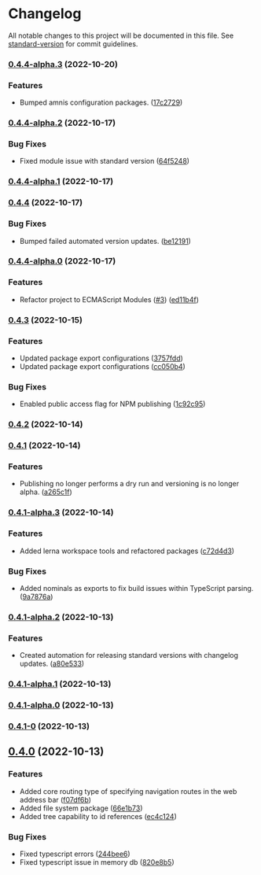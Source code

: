 # Changelog

All notable changes to this project will be documented in this file. See [standard-version](https://github.com/conventional-changelog/standard-version) for commit guidelines.

### [0.4.4-alpha.3](https://github.com/amnis-dev/amnis-state/compare/v0.4.4-alpha.2...v0.4.4-alpha.3) (2022-10-20)


### Features

* Bumped amnis configuration packages. ([17c2729](https://github.com/amnis-dev/amnis-state/commit/17c2729c6e9934af9ddfabddca3c9ef8a4fcd302))

### [0.4.4-alpha.2](https://github.com/amnis-dev/amnis-state/compare/v0.4.4-alpha.1...v0.4.4-alpha.2) (2022-10-17)


### Bug Fixes

* Fixed module issue with standard version ([64f5248](https://github.com/amnis-dev/amnis-state/commit/64f5248c83d69e582e67203eb8ca6dede2074345))

### [0.4.4-alpha.1](https://github.com/amnis-dev/amnis-state/compare/v0.4.4...v0.4.4-alpha.1) (2022-10-17)

### [0.4.4](https://github.com/amnis-dev/amnis-state/compare/v0.4.4-alpha.0...v0.4.4) (2022-10-17)


### Bug Fixes

* Bumped failed automated version updates. ([be12191](https://github.com/amnis-dev/amnis-state/commit/be12191c23b075fbc7809356679d86b020e1f44a))

### [0.4.4-alpha.0](https://github.com/amnis-dev/amnis-state/compare/v0.4.3...v0.4.4-alpha.0) (2022-10-17)


### Features

* Refactor project to ECMAScript Modules ([#3](https://github.com/amnis-dev/amnis-state/issues/3)) ([ed11b4f](https://github.com/amnis-dev/amnis-state/commit/ed11b4f92881af212281ea504df3111a3f24108a))

### [0.4.3](https://github.com/amnis-dev/amnis-state/compare/v0.4.2...v0.4.3) (2022-10-15)


### Features

* Updated package export configurations ([3757fdd](https://github.com/amnis-dev/amnis-state/commit/3757fdd894bc674bc87b4647022a310e92c4b972))
* Updated package export configurations ([cc050b4](https://github.com/amnis-dev/amnis-state/commit/cc050b411d4ec45ef516a8297f5d6e7b0aec8d02))


### Bug Fixes

* Enabled public access flag for NPM publishing ([1c92c95](https://github.com/amnis-dev/amnis-state/commit/1c92c95d24064e66a02c0ef7072b911ac7c3bbf5))

### [0.4.2](https://github.com/amnis-dev/amnis-state/compare/v0.4.1...v0.4.2) (2022-10-14)

### [0.4.1](https://github.com/amnis-dev/amnis-state/compare/v0.4.1-alpha.3...v0.4.1) (2022-10-14)


### Features

* Publishing no longer performs a dry run and versioning is no longer alpha. ([a265c1f](https://github.com/amnis-dev/amnis-state/commit/a265c1fabbded2111548cfe6dd457488f8d8b212))

### [0.4.1-alpha.3](https://github.com/amnis-dev/amnis-state/compare/v0.4.1-alpha.2...v0.4.1-alpha.3) (2022-10-14)


### Features

* Added lerna workspace tools and refactored packages ([c72d4d3](https://github.com/amnis-dev/amnis-state/commit/c72d4d301162c0cf9dc8f962ae00b2a477d5c383))


### Bug Fixes

* Added nominals as exports to fix build issues within TypeScript parsing. ([9a7876a](https://github.com/amnis-dev/amnis-state/commit/9a7876a2fdca444fadae11e41da0383f657351db))

### [0.4.1-alpha.2](https://github.com/amnis-dev/amnis-state/compare/v0.4.1-alpha.1...v0.4.1-alpha.2) (2022-10-13)


### Features

* Created automation for releasing standard versions with changelog updates. ([a80e533](https://github.com/amnis-dev/amnis-state/commit/a80e5330f41c78341e8446b3c4b212deed5226fb))

### [0.4.1-alpha.1](https://github.com/amnis-dev/amnis-state/compare/v0.4.1-alpha.0...v0.4.1-alpha.1) (2022-10-13)

### [0.4.1-alpha.0](https://github.com/amnis-dev/amnis-state/compare/v0.4.1-0...v0.4.1-alpha.0) (2022-10-13)

### [0.4.1-0](https://github.com/amnis-dev/amnis-state/compare/v0.4.0...v0.4.1-0) (2022-10-13)

## [0.4.0](https://github.com/amnis-dev/amnis-state/compare/v0.4.0-alpha.3...v0.4.0) (2022-10-13)


### Features

* Added core routing type of specifying navigation routes in the web address bar ([f07df6b](https://github.com/amnis-dev/amnis-state/commit/f07df6b12e4c1d96d742f5217a974bd667ae1b9f))
* Added file system package ([66e1b73](https://github.com/amnis-dev/amnis-state/commit/66e1b73fa094948e877cfd7e49c84e02a6c27451))
* Added tree capability to id references ([ec4c124](https://github.com/amnis-dev/amnis-state/commit/ec4c124c968479212c4693c41f75b36c6c1c00b4))


### Bug Fixes

* Fixed typescript errors ([244bee6](https://github.com/amnis-dev/amnis-state/commit/244bee6ac937e2a58f001908c0b90943f8f2603d))
* Fixed typescript issue in memory db ([820e8b5](https://github.com/amnis-dev/amnis-state/commit/820e8b5f9c70030793cec45955cbb8fbdae99116))
